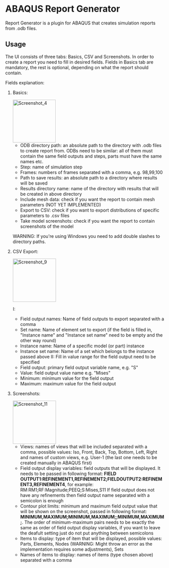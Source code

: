 # ABAQUS Report Generator
Report Generator is a plugin for ABAQUS that creates simulation reports from .odb files.

## Usage
The UI consists of three tabs: Basics, CSV and Screenshots. In order to create a report you need to fill in desired fields.
Fields in Basics tab are mandatory, the rest is optional, depending on what the report should contain.

Fields explanation:
1. Basics:


    <img width="135" alt="Screenshot_4" src="https://user-images.githubusercontent.com/48133712/188970960-196af625-f0c1-4f85-b859-6e5e22a88559.png">

    - ODB directory path: an absolute path to the directory with .odb files to create report from. ODBs need to be similar: all of them must contain the same field outputs and steps, parts must have the same names etc. 
    - Step: name of simulation step
    - Frames: numbers of frames separated with a comma, e.g. 98,99,100
    - Path to save results: an absolute path to a directory where results will be saved
    - Results directory name: name of the directory with results that will be created in above directory
    - Include mesh data: check if you want the report to contain mesh parameters (NOT YET IMPLEMENTED)
    - Export to CSV: check if you want to export distributions of specific parameters to .csv files
    - Take model screenshots: check if you want the report to contain screenshots of the model 

    WARNING: If you're using Windows you need to add double slashes to directory paths.

2. CSV Export:

    <img width="136" alt="Screenshot_9" src="https://user-images.githubusercontent.com/48133712/188971023-001bebb6-9352-4c72-93df-8bf774765c8c.png">

    I:
    - Field output names: Name of field outputs to export separated with a comma
    - Set name: Name of element set to export (if the field is filled in, "Instance name" and "Instance set name" need to be empty and the other way round)
    - Instance name: Name of a specific model (or part) instance 
    - Instance set name: Name of a set which belongs to the instance passed above 
    II:
    Fill in value range for the field output need to be specified
    - Field output: primary field output variable name, e.g. "S"
    - Value: field output value name e.g. "Mises"
    - Minimum: minimum value for the field output
    - Maximum: maximum value for the field output

3. Screenshots:

    <img width="136" alt="Screenshot_11" src="https://user-images.githubusercontent.com/48133712/188971065-f0d5226c-091f-42b7-8800-26ec13fd3285.png">

    - Views: names of views that will be included separated with a comma, possible values: Iso, Front, Back, Top, Bottom, Left, Right and names of custom views, e.g. User-1 (the last one needs to be created manually in ABAQUS first) 
    - Field output display variables: field outputs that will be displayed. It needs to be passed in following format: **FIELD OUTPUT1:REFINEMENT1,REFINEMENT2;FIELDOUTPUT2:REFINEMENT3,REFINEMENT4**, for example:
    RM:RM1;RF:Magnitude;PEEQ;S:Mises,S11
    If field output does not have any refinements then field output name separated with a semicolon is enough
    - Contour plot limits: minimum and maximum field output value that will be shown on the screenshot, passed in following format:
    **MINIMUM,MAXIMUM;MINIMUM,MAXIMUM;;MINIMUM,MAXIMUM;**. The order of minimum-maximum pairs needs to be exactly the same as order of field output display variables, if you want to leave the deafult setting just do not put anything between semicolons
    - Items to display: type of item that will be displayed, possible values: Parts, Elements, Nodes (WARNING: Might throw an error as the implementation requires some adjustments), Sets
    - Names of items to display: names of items (type chosen above) separated with a comma  
    
